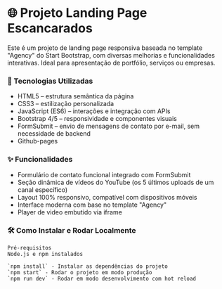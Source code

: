 # 🌐 Projeto Landing Page Escancarados
Este é um projeto de landing page responsiva baseada no template "Agency" do Start Bootstrap, com diversas melhorias e funcionalidades interativas. Ideal para apresentação de portfólio, serviços ou empresas.

### 🚀 Tecnologias Utilizadas
* HTML5 – estrutura semântica da página
* CSS3 – estilização personalizada
* JavaScript (ES6) – interações e integração com APIs
* Bootstrap 4/5 – responsividade e componentes visuais
* FormSubmit – envio de mensagens de contato por e-mail, sem necessidade de backend
* Github-pages 

### ✨ Funcionalidades
* Formulário de contato funcional integrado com FormSubmit
* Seção dinâmica de vídeos do YouTube (os 5 últimos uploads de um canal específico)
* Layout 100% responsivo, compatível com dispositivos móveis
* Interface moderna com base no template "Agency"
* Player de video embutido via iframe

### 🛠️ Como Instalar e Rodar Localmente
    Pré-requisitos
    Node.js e npm instalados

    `npm install` - Instalar as dependências do projeto
    `npm start` - Rodar o projeto em modo produção
    `npm run dev` - Rodar em modo desenvolvimento com hot reload